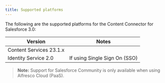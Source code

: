 ```yaml
---
title: Supported platforms
---
```


The following are the supported platforms for the Content Connector for Salesforce 3.0:

| Version | Notes |
| ------- | ----- |
| Content Services 23.1.x | |
| Identity Service 2.0 | If using Single Sign On (SSO) |

> **Note:** Support for Salesforce Community is only available when using Alfresco Cloud (PaaS).
